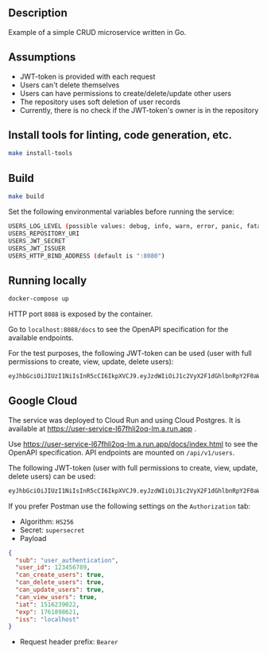 ## Description

Example of a simple CRUD microservice written in Go.



## Assumptions

- JWT-token is provided with each request
- Users can't delete themselves
- Users can have permissions to create/delete/update other users
- The repository uses soft deletion of user records
- Currently, there is no check if the JWT-token's owner is in the repository



## Install tools for linting, code generation, etc.

```bash
make install-tools
```



## Build

```bash
make build
```

Set the following environmental variables before running the service:

```bash
USERS_LOG_LEVEL (possible values: debug, info, warn, error, panic, fatal; default is "info")
USERS_REPOSITORY_URI
USERS_JWT_SECRET
USERS_JWT_ISSUER
USERS_HTTP_BIND_ADDRESS (default is ":8080")
```



## Running locally

```bash
docker-compose up
```

HTTP port `8088` is exposed by the container.

Go to `localhost:8088/docs` to see the OpenAPI specification for the available endpoints.

For the test purposes, the following JWT-token can be used  (user with full permissions to create, view, update, delete users):

```bash
eyJhbGciOiJIUzI1NiIsInR5cCI6IkpXVCJ9.eyJzdWIiOiJ1c2VyX2F1dGhlbnRpY2F0aW9uIiwidXNlcl9pZCI6MTIzNDU2Nzg5LCJjYW5fY3JlYXRlX3VzZXJzIjp0cnVlLCJjYW5fZGVsZXRlX3VzZXJzIjp0cnVlLCJjYW5fdXBkYXRlX3VzZXJzIjp0cnVlLCJjYW5fdmlld191c2VycyI6dHJ1ZSwiaWF0IjoxNTE2MjM5MDIyLCJleHAiOjE3NjE4OTg2MjEsImlzcyI6ImxvY2FsaG9zdCJ9.HVQMV6ENzpU8SIBPi_fsBn_d5FdyW1ej-a0_0qkAYqA
```



## Google Cloud

The service was deployed to Cloud Run and using Cloud Postgres. It is available at https://user-service-l67fhli2oq-lm.a.run.app .

Use https://user-service-l67fhli2oq-lm.a.run.app/docs/index.html to see the OpenAPI specification. API endpoints are mounted on `/api/v1/users`.

The following JWT-token (user with full permissions to create, view, update, delete users) can be used:

```bash
eyJhbGciOiJIUzI1NiIsInR5cCI6IkpXVCJ9.eyJzdWIiOiJ1c2VyX2F1dGhlbnRpY2F0aW9uIiwidXNlcl9pZCI6MTIzNDU2Nzg5LCJjYW5fY3JlYXRlX3VzZXJzIjp0cnVlLCJjYW5fZGVsZXRlX3VzZXJzIjp0cnVlLCJjYW5fdXBkYXRlX3VzZXJzIjp0cnVlLCJjYW5fdmlld191c2VycyI6dHJ1ZSwiaWF0IjoxNTE2MjM5MDIyLCJleHAiOjE3NjE4OTg2MjEsImlzcyI6ImxvY2FsaG9zdCJ9.HVQMV6ENzpU8SIBPi_fsBn_d5FdyW1ej-a0_0qkAYqA
```

If you prefer Postman use the following settings on the `Authorization` tab:

- Algorithm: `HS256`
- Secret: `supersecret`
- Payload

```json
{
  "sub": "user_authentication",
  "user_id": 123456789,
  "can_create_users": true,
  "can_delete_users": true,
  "can_update_users": true,
  "can_view_users": true,
  "iat": 1516239022,
  "exp": 1761898621,
  "iss": "localhost"
}
```



- Request header prefix: `Bearer`
